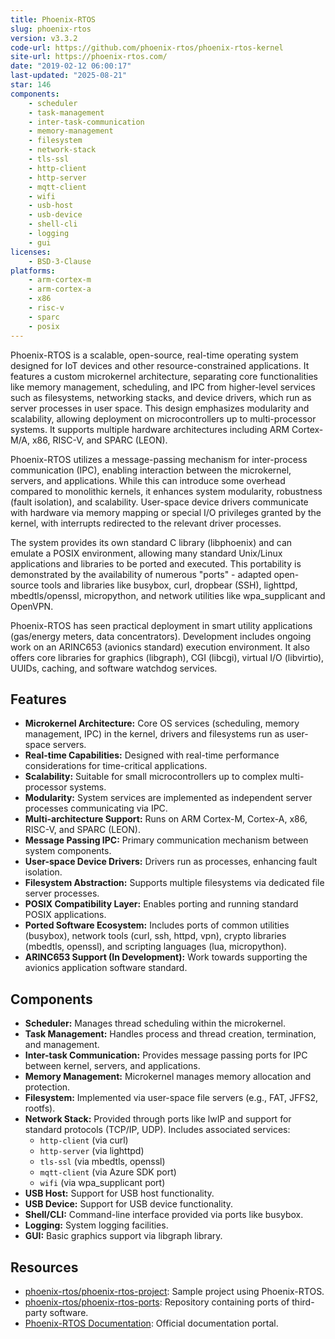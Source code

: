 ```yaml
---
title: Phoenix-RTOS
slug: phoenix-rtos
version: v3.3.2
code-url: https://github.com/phoenix-rtos/phoenix-rtos-kernel
site-url: https://phoenix-rtos.com/
date: "2019-02-12 06:00:17"
last-updated: "2025-08-21"
star: 146
components:
    - scheduler
    - task-management
    - inter-task-communication
    - memory-management
    - filesystem
    - network-stack
    - tls-ssl
    - http-client
    - http-server
    - mqtt-client
    - wifi
    - usb-host
    - usb-device
    - shell-cli
    - logging
    - gui
licenses:
    - BSD-3-Clause
platforms:
    - arm-cortex-m
    - arm-cortex-a
    - x86
    - risc-v
    - sparc
    - posix
---
```

Phoenix-RTOS is a scalable, open-source, real-time operating system designed for IoT devices and other resource-constrained applications. It features a custom microkernel architecture, separating core functionalities like memory management, scheduling, and IPC from higher-level services such as filesystems, networking stacks, and device drivers, which run as server processes in user space. This design emphasizes modularity and scalability, allowing deployment on microcontrollers up to multi-processor systems. It supports multiple hardware architectures including ARM Cortex-M/A, x86, RISC-V, and SPARC (LEON).

<!--more-->

Phoenix-RTOS utilizes a message-passing mechanism for inter-process communication (IPC), enabling interaction between the microkernel, servers, and applications. While this can introduce some overhead compared to monolithic kernels, it enhances system modularity, robustness (fault isolation), and scalability. User-space device drivers communicate with hardware via memory mapping or special I/O privileges granted by the kernel, with interrupts redirected to the relevant driver processes.

The system provides its own standard C library (libphoenix) and can emulate a POSIX environment, allowing many standard Unix/Linux applications and libraries to be ported and executed. This portability is demonstrated by the availability of numerous "ports" - adapted open-source tools and libraries like busybox, curl, dropbear (SSH), lighttpd, mbedtls/openssl, micropython, and network utilities like wpa_supplicant and OpenVPN.

Phoenix-RTOS has seen practical deployment in smart utility applications (gas/energy meters, data concentrators). Development includes ongoing work on an ARINC653 (avionics standard) execution environment. It also offers core libraries for graphics (libgraph), CGI (libcgi), virtual I/O (libvirtio), UUIDs, caching, and software watchdog services.

## Features

- **Microkernel Architecture:** Core OS services (scheduling, memory management, IPC) in the kernel, drivers and filesystems run as user-space servers.
- **Real-time Capabilities:** Designed with real-time performance considerations for time-critical applications.
- **Scalability:** Suitable for small microcontrollers up to complex multi-processor systems.
- **Modularity:** System services are implemented as independent server processes communicating via IPC.
- **Multi-architecture Support:** Runs on ARM Cortex-M, Cortex-A, x86, RISC-V, and SPARC (LEON).
- **Message Passing IPC:** Primary communication mechanism between system components.
- **User-space Device Drivers:** Drivers run as processes, enhancing fault isolation.
- **Filesystem Abstraction:** Supports multiple filesystems via dedicated file server processes.
- **POSIX Compatibility Layer:** Enables porting and running standard POSIX applications.
- **Ported Software Ecosystem:** Includes ports of common utilities (busybox), network tools (curl, ssh, httpd, vpn), crypto libraries (mbedtls, openssl), and scripting languages (lua, micropython).
- **ARINC653 Support (In Development):** Work towards supporting the avionics application software standard.

## Components

- **Scheduler:** Manages thread scheduling within the microkernel.
- **Task Management:** Handles process and thread creation, termination, and management.
- **Inter-task Communication:** Provides message passing ports for IPC between kernel, servers, and applications.
- **Memory Management:** Microkernel manages memory allocation and protection.
- **Filesystem:** Implemented via user-space file servers (e.g., FAT, JFFS2, rootfs).
- **Network Stack:** Provided through ports like lwIP and support for standard protocols (TCP/IP, UDP). Includes associated services:
    - `http-client` (via curl)
    - `http-server` (via lighttpd)
    - `tls-ssl` (via mbedtls, openssl)
    - `mqtt-client` (via Azure SDK port)
    - `wifi` (via wpa_supplicant port)
- **USB Host:** Support for USB host functionality.
- **USB Device:** Support for USB device functionality.
- **Shell/CLI:** Command-line interface provided via ports like busybox.
- **Logging:** System logging facilities.
- **GUI:** Basic graphics support via libgraph library.

## Resources

<!--github-projects-->
- [phoenix-rtos/phoenix-rtos-project](https://github.com/phoenix-rtos/phoenix-rtos-project): Sample project using Phoenix-RTOS.
- [phoenix-rtos/phoenix-rtos-ports](https://github.com/phoenix-rtos/phoenix-rtos-ports): Repository containing ports of third-party software.
- [Phoenix-RTOS Documentation](https://phoenix-rtos.com/documentation/): Official documentation portal.

